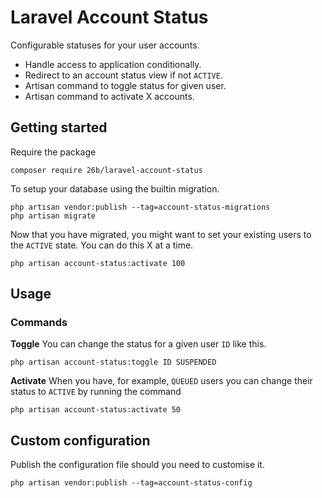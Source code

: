 # Laravel Account Status

Configurable statuses for your user accounts.

- Handle access to application conditionally.
- Redirect to an account status view if not `ACTIVE`.
- Artisan command to toggle status for given user.
- Artisan command to activate X accounts.

## Getting started

Require the package

```
composer require 26b/laravel-account-status
```

To setup your database using the builtin migration.

```
php artisan vendor:publish --tag=account-status-migrations
php artisan migrate
```

Now that you have migrated, you might want to set your existing users to the `ACTIVE` state. You can do this X at a time.

```
php artisan account-status:activate 100
```

## Usage

### Commands

**Toggle**
You can change the status for a given user `ID` like this.

```
php artisan account-status:toggle ID SUSPENDED
```

**Activate**
When you have, for example, `QUEUED` users you can change their status to `ACTIVE` by running the command
```
php artisan account-status:activate 50
```

## Custom configuration

Publish the configuration file should you need to customise it.

```
php artisan vendor:publish --tag=account-status-config
```
